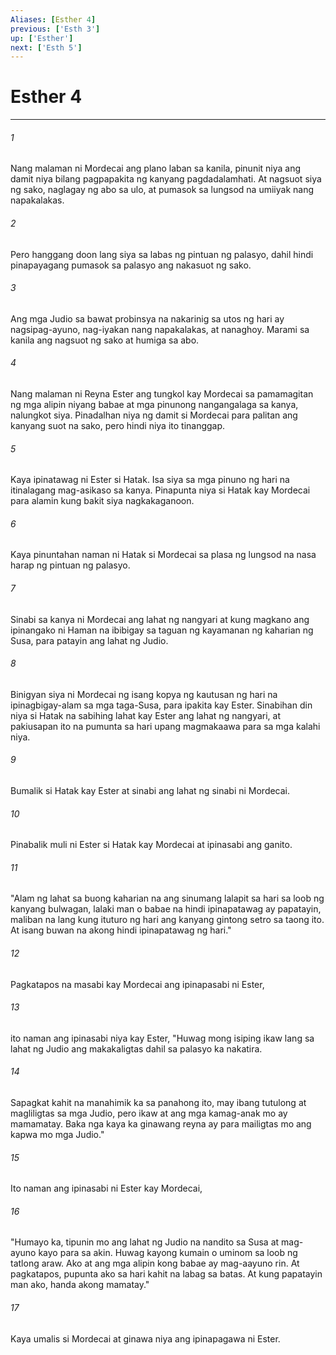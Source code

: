 ```yaml
---
Aliases: [Esther 4]
previous: ['Esth 3']
up: ['Esther']
next: ['Esth 5']
---
```

# Esther 4

***

###### 1
Nang malaman ni Mordecai ang plano laban sa kanila, pinunit niya ang damit niya bilang pagpapakita ng kanyang pagdadalamhati. At nagsuot siya ng sako, naglagay ng abo sa ulo, at pumasok sa lungsod na umiiyak nang napakalakas. 

###### 2
Pero hanggang doon lang siya sa labas ng pintuan ng palasyo, dahil hindi pinapayagang pumasok sa palasyo ang nakasuot ng sako. 

###### 3
Ang mga Judio sa bawat probinsya na nakarinig sa utos ng hari ay nagsipag-ayuno, nag-iyakan nang napakalakas, at nanaghoy. Marami sa kanila ang nagsuot ng sako at humiga sa abo. 

###### 4
Nang malaman ni Reyna Ester ang tungkol kay Mordecai sa pamamagitan ng mga alipin niyang babae at mga pinunong nangangalaga sa kanya, nalungkot siya. Pinadalhan niya ng damit si Mordecai para palitan ang kanyang suot na sako, pero hindi niya ito tinanggap. 

###### 5
Kaya ipinatawag ni Ester si Hatak. Isa siya sa mga pinuno ng hari na itinalagang mag-asikaso sa kanya. Pinapunta niya si Hatak kay Mordecai para alamin kung bakit siya nagkakaganoon. 

###### 6
Kaya pinuntahan naman ni Hatak si Mordecai sa plasa ng lungsod na nasa harap ng pintuan ng palasyo. 

###### 7
Sinabi sa kanya ni Mordecai ang lahat ng nangyari at kung magkano ang ipinangako ni Haman na ibibigay sa taguan ng kayamanan ng kaharian ng Susa, para patayin ang lahat ng Judio. 

###### 8
Binigyan siya ni Mordecai ng isang kopya ng kautusan ng hari na ipinagbigay-alam sa mga taga-Susa, para ipakita kay Ester. Sinabihan din niya si Hatak na sabihing lahat kay Ester ang lahat ng nangyari, at pakiusapan ito na pumunta sa hari upang magmakaawa para sa mga kalahi niya. 

###### 9
Bumalik si Hatak kay Ester at sinabi ang lahat ng sinabi ni Mordecai. 

###### 10
Pinabalik muli ni Ester si Hatak kay Mordecai at ipinasabi ang ganito. 

###### 11
"Alam ng lahat sa buong kaharian na ang sinumang lalapit sa hari sa loob ng kanyang bulwagan, lalaki man o babae na hindi ipinapatawag ay papatayin, maliban na lang kung ituturo ng hari ang kanyang gintong setro sa taong ito. At isang buwan na akong hindi ipinapatawag ng hari." 

###### 12
Pagkatapos na masabi kay Mordecai ang ipinapasabi ni Ester, 

###### 13
ito naman ang ipinasabi niya kay Ester, "Huwag mong isiping ikaw lang sa lahat ng Judio ang makakaligtas dahil sa palasyo ka nakatira. 

###### 14
Sapagkat kahit na manahimik ka sa panahong ito, may ibang tutulong at magliligtas sa mga Judio, pero ikaw at ang mga kamag-anak mo ay mamamatay. Baka nga kaya ka ginawang reyna ay para mailigtas mo ang kapwa mo mga Judio." 

###### 15
Ito naman ang ipinasabi ni Ester kay Mordecai, 

###### 16
"Humayo ka, tipunin mo ang lahat ng Judio na nandito sa Susa at mag-ayuno kayo para sa akin. Huwag kayong kumain o uminom sa loob ng tatlong araw. Ako at ang mga alipin kong babae ay mag-aayuno rin. At pagkatapos, pupunta ako sa hari kahit na labag sa batas. At kung papatayin man ako, handa akong mamatay." 

###### 17
Kaya umalis si Mordecai at ginawa niya ang ipinapagawa ni Ester.
